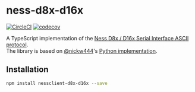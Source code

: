 # ness-d8x-d16x
[![CircleCI](https://circleci.com/gh/kbortnik/nessclient-d8x-d16x/tree/master.svg?style=shield)](https://circleci.com/gh/kbortnik/nessclient-d8x-d16x/tree/master)
 [![codecov](https://codecov.io/gh/kbortnik/nessclient-d8x-d16x/branch/master/graph/badge.svg)](https://codecov.io/gh/kbortnik/nessclient-d8x-d16x)

A TypeScript implementation of the [Ness D8x / D16x Serial Interface ASCII protocol](http://www.nesscorporation.com/Software/Ness_D8-D16_ASCII_protocol_rev13.pdf).  
The library is based on [@nickw444](https://github.com/nickw444)'s [Python implementation](https://github.com/nickw444/nessclient).

## Installation
```sh
npm install nessclient-d8x-d16x --save
```